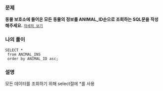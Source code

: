 ### 문제
__동물 보호소에 들어온 모든 동물의 정보를 ANIMAL_ID순으로 조회하는 SQL문을 작성해주세요.__ [`자세히 보기`](https://programmers.co.kr/learn/courses/30/lessons/59034)  



### 나의 풀이
```
SELECT *
 from ANIMAL_INS
 order by ANIMAL_ID asc;
 ```
 
 ### 설명
 모든 데이터를 조회하기 위해 select절에 *를 사용
